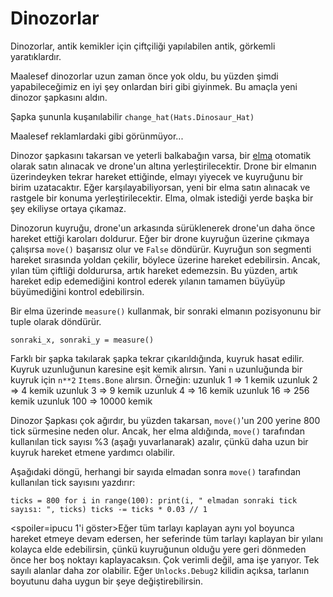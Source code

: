 # Dinozorlar
Dinozorlar, antik kemikler için çiftçiliği yapılabilen antik, görkemli yaratıklardır.

Maalesef dinozorlar uzun zaman önce yok oldu, bu yüzden şimdi yapabileceğimiz en iyi şey onlardan biri gibi giyinmek.
Bu amaçla yeni dinozor şapkasını aldın.

Şapka şununla kuşanılabilir
`change_hat(Hats.Dinosaur_Hat)`

Maalesef reklamlardaki gibi görünmüyor...

Dinozor şapkasını takarsan ve yeterli balkabağın varsa, bir [elma](objects/apple) otomatik olarak satın alınacak ve drone'un altına yerleştirilecektir.
Drone bir elmanın üzerindeyken tekrar hareket ettiğinde, elmayı yiyecek ve kuyruğunu bir birim uzatacaktır. Eğer karşılayabiliyorsan, yeni bir elma satın alınacak ve rastgele bir konuma yerleştirilecektir.
Elma, olmak istediği yerde başka bir şey ekiliyse ortaya çıkamaz.

Dinozorun kuyruğu, drone'un arkasında sürüklenerek drone'un daha önce hareket ettiği karoları doldurur. Eğer bir drone kuyruğun üzerine çıkmaya çalışırsa `move()` başarısız olur ve `False` döndürür. 
Kuyruğun son segmenti hareket sırasında yoldan çekilir, böylece üzerine hareket edebilirsin. Ancak, yılan tüm çiftliği doldurursa, artık hareket edemezsin. Bu yüzden, artık hareket edip edemediğini kontrol ederek yılanın tamamen büyüyüp büyümediğini kontrol edebilirsin.

Bir elma üzerinde `measure()` kullanmak, bir sonraki elmanın pozisyonunu bir tuple olarak döndürür.

`sonraki_x, sonraki_y = measure()`

Farklı bir şapka takılarak şapka tekrar çıkarıldığında, kuyruk hasat edilir.
Kuyruk uzunluğunun karesine eşit kemik alırsın. Yani `n` uzunluğunda bir kuyruk için `n**2` `Items.Bone` alırsın. 
Örneğin:
uzunluk 1 => 1 kemik
uzunluk 2 => 4 kemik
uzunluk 3 => 9 kemik
uzunluk 4 => 16 kemik
uzunluk 16 => 256 kemik
uzunluk 100 => 10000 kemik

Dinozor Şapkası çok ağırdır, bu yüzden takarsan, `move()`'un 200 yerine 800 tick sürmesine neden olur. Ancak, her elma aldığında, `move()` tarafından kullanılan tick sayısı %3 (aşağı yuvarlanarak) azalır, çünkü daha uzun bir kuyruk hareket etmene yardımcı olabilir.

Aşağıdaki döngü, herhangi bir sayıda elmadan sonra `move()` tarafından kullanılan tick sayısını yazdırır:

`ticks = 800
for i in range(100):
    print(i, " elmadan sonraki tick sayısı: ", ticks)
    ticks -= ticks * 0.03 // 1`

<spoiler=ipucu 1'i göster>Eğer tüm tarlayı kaplayan aynı yol boyunca hareket etmeye devam edersen, her seferinde tüm tarlayı kaplayan bir yılanı kolayca elde edebilirsin, çünkü kuyruğunun olduğu yere geri dönmeden önce her boş noktayı kaplayacaksın. Çok verimli değil, ama işe yarıyor.
Tek sayılı alanlar daha zor olabilir. Eğer `Unlocks.Debug2` kilidin açıksa, tarlanın boyutunu daha uygun bir şeye değiştirebilirsin.</spoiler>